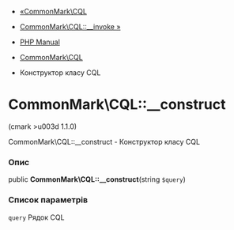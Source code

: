 - [«CommonMark\CQL](class.commonmark-cql.md)
- [CommonMark\CQL::\_\_invoke »](commonmark-cql.invoke.md)

- [PHP Manual](index.md)
- [CommonMark\CQL](class.commonmark-cql.md)
- Конструктор класу CQL

# CommonMark\CQL::\_\_construct

(cmark \>u003d 1.1.0)

CommonMark\CQL::\_\_construct - Конструктор класу CQL

### Опис

public **CommonMark\CQL::\_\_construct**(string `$query`)

### Список параметрів

`query`
Рядок CQL
